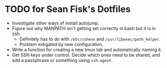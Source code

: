 TODO for Sean Fisk's Dotfiles
=============================

* Investigate other ways of install autojump.
* Figure out why MANPATH isn't getting set correctly in bash but it is in zsh.
    * Definitely has to do with `/etc/zshenv` and `/usr/libexec/path_helper`.
    * Problem mitigated by new configuration.
* Write a function for creating a new tmux tab and automatically naming it.
* Get SSH keys under control. Decide which ones need to be shared, and
  add a passphrase or something using `ssh-agent`.
